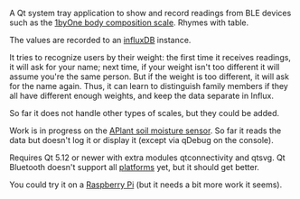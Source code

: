 A Qt system tray application to show and record readings from BLE devices such as the
[1byOne body composition scale](https://www.amazon.com/dp/B01FHELB56).
Rhymes with table.

The values are recorded to an
[influxDB](https://github.com/influxdata/influxdb) instance.

It tries to recognize users by their weight: the first time
it receives readings, it will ask for your name; next time,
if your weight isn't too different it will assume you're the
same person.  But if the weight is too different, it will ask
for the name again.  Thus, it can learn to distinguish family
members if they all have different enough weights, and keep
the data separate in Influx.

So far it does not handle other types of scales, but they
could be added.

Work is in progress on the
[APlant soil moisture sensor](http://wiki.aprbrother.com/wiki/APlant).
So far it reads the data but doesn't log it or display it (except
via qDebug on the console).

Requires Qt 5.12 or newer with extra modules
qtconnectivity and qtsvg.  Qt Bluetooth doesn't support
all [platforms](http://doc.qt.io/qt-5/qtbluetooth-index.html)
yet, but it should get better.

You could try it on a [Raspberry Pi](README-raspberry-pi.md)
(but it needs a bit more work it seems).

